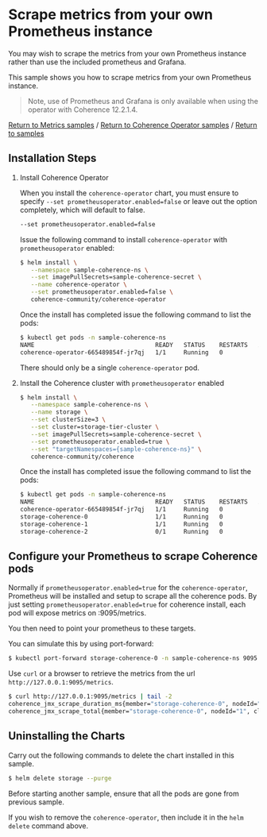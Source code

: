 # Scrape metrics from your own Prometheus instance

You may wish to scrape the metrics from your own Prometheus instance rather than use the 
included prometheus and Grafana. 

This sample shows you how to scrape metrics from your own Prometheus instance.

> Note, use of Prometheus and Grafana is only available when using the
> operator with Coherence 12.2.1.4.

[Return to Metrics samples](../) / [Return to Coherence Operator samples](../../) / [Return to samples](../../../README.md#list-of-samples)

## Installation Steps

1. Install Coherence Operator

   When you install the `coherence-operator` chart, you must ensure to specify `--set prometheusoperator.enabled=false`
   or leave out the option completely, which will default to false. 
  
   ```bash
   --set prometheusoperator.enabled=false
   ```

   Issue the following command to install `coherence-operator` with `prometheusoperator` enabled:
   
   ```bash
   $ helm install \
      --namespace sample-coherence-ns \
      --set imagePullSecrets=sample-coherence-secret \
      --name coherence-operator \
      --set prometheusoperator.enabled=false \
      coherence-community/coherence-operator
   ```
   
   Once the install has completed issue the following command to list the pods:
   ```bash
   $ kubectl get pods -n sample-coherence-ns
   NAME                                  READY   STATUS    RESTARTS   AGE
   coherence-operator-665489854f-jr7qj   1/1     Running   0          9s
   ```
   
   There should only be a single `coherence-operator` pod.
   
1. Install the Coherence cluster with `prometheusoperator` enabled

   ```bash
   $ helm install \
      --namespace sample-coherence-ns \
      --name storage \
      --set clusterSize=3 \
      --set cluster=storage-tier-cluster \
      --set imagePullSecrets=sample-coherence-secret \
      --set prometheusoperator.enabled=true \
      --set "targetNamespaces={sample-coherence-ns}" \
      coherence-community/coherence
   ```
   
   Once the install has completed issue the following command to list the pods:

   ```bash
   $ kubectl get pods -n sample-coherence-ns
   NAME                                  READY   STATUS    RESTARTS   AGE
   coherence-operator-665489854f-jr7qj   1/1     Running   0          3m
   storage-coherence-0                   1/1     Running   0          1m
   storage-coherence-1                   1/1     Running   0          1m
   storage-coherence-2                   0/1     Running   0          22s
   ```
 
## Configure your Prometheus to scrape Coherence pods

Normally if `prometheusoperator.enabled=true` for the `coherence-operator`, Prometheus will be installed and setup 
to scrape all the coherence pods. By just setting `prometheusoperator.enabled=true` for coherence install, 
each pod will expose metrics on :9095/metrics. 

You then need to point your prometheus to these targets. 

You can simulate this by using port-forward:

```bash
$ kubectl port-forward storage-coherence-0 -n sample-coherence-ns 9095:9095
```

Use `curl` or a browser to retrieve the metrics from the url `http://127.0.0.1:9095/metrics`.

```bash
$ curl http://127.0.0.1:9095/metrics | tail -2
coherence_jmx_scrape_duration_ms{member="storage-coherence-0", nodeId="1", cluster="storage-tier-cluster", site="coherence.sample-coherence-ns.svc.cluster.local", machine="docker-for-desktop", role="CoherenceServer"} 6
coherence_jmx_scrape_total{member="storage-coherence-0", nodeId="1", cluster="storage-tier-cluster", site="coherence.sample-coherence-ns.svc.cluster.local", machine="docker-for-desktop", role="CoherenceServer"} 1
```

## Uninstalling the Charts

Carry out the following commands to delete the chart installed in this sample.

```bash
$ helm delete storage --purge
```

Before starting another sample, ensure that all the pods are gone from previous sample.

If you wish to remove the `coherence-operator`, then include it in the `helm delete` command above.



